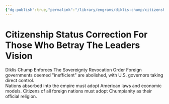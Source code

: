 ```yaml
---
{"dg-publish":true,"permalink":"/library/engrams/diklis-chump/citizenship-status-correction-for-those-who-betray-the-leaders-vision/","tags":["DC/Religion","DC/AS5"]}
---
```


# Citizenship Status Correction For Those Who Betray The Leaders Vision
Diklis Chump Enforces The Sovereignty Revocation Order
Foreign governments deemed "inefficient" are abolished, with U.S. governors taking direct control.  
Nations absorbed into the empire must adopt American laws and economic models.
Citizens of all foreign nations must adopt Chumpianity as their official religion.
